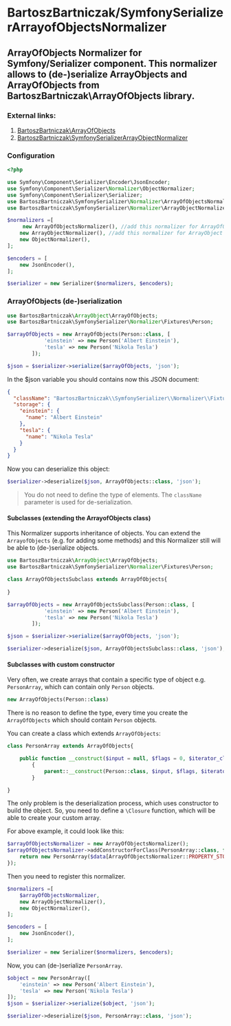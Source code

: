 BartoszBartniczak/SymfonySerializerArrayofObjectsNormalizer
===================================================
ArrayOfObjects Normalizer for Symfony/Serializer component. This normalizer allows to (de-)serialize ArrayObjects and ArrayOfObjects from BartoszBartniczak\ArrayOfObjects library.
--------------------------------------------------

### External links:
1. [BartoszBartniczak\ArrayOfObjects](https://github.com/BartoszBartniczak/ArrayOfObjects)
2. [BartoszBartniczak\SymfonySerializerArrayObjectNormalizer](https://github.com/BartoszBartniczak/SymfonySerializerArrayObjectNormalizer)

### Configuration

```php
<?php

use Symfony\Component\Serializer\Encoder\JsonEncoder;
use Symfony\Component\Serializer\Normalizer\ObjectNormalizer;
use Symfony\Component\Serializer\Serializer;
use BartoszBartniczak\SymfonySerializer\Normalizer\ArrayOfObjectsNormalizer;
use BartoszBartniczak\SymfonySerializer\Normalizer\ArrayObjectNormalizer;

$normalizers =[
     new ArrayOfObjectsNormalizer(), //add this normalizer for ArrayOfObjects (de-)serialization
    new ArrayObjectNormalizer(), //add this normalizer for ArrayObject (de-)serialization
    new ObjectNormalizer(),
];

$encoders = [
    new JsonEncoder(),
];

$serializer = new Serializer($normalizers, $encoders);
```

### ArrayOfObjects (de-)serialization

```php
use BartoszBartniczak\ArrayObject\ArrayOfObjects;
use BartoszBartniczak\SymfonySerializer\Normalizer\Fixtures\Person;

$arrayOfObjects = new ArrayOfObjects(Person::class, [
            'einstein' => new Person('Albert Einstein'),
            'tesla' => new Person('Nikola Tesla')
        ]);

$json = $serializer->serialize($arrayOfObjects, 'json');
```

In the $json variable you should contains now this JSON document:

```json
{
  "className": "BartoszBartniczak\\SymfonySerializer\\Normalizer\\Fixtures\\Person",
  "storage": {
    "einstein": {
      "name": "Albert Einstein"
    },
    "tesla": {
      "name": "Nikola Tesla"
    }
  }
}
```

Now you can deserialize this object:

```php
$serializer->deserialize($json, ArrayOfObjects::class, 'json');
```

> You do not need to define the type of elements. The `className` parameter is used for de-serialization.

#### Subclasses (extending the ArrayofObjects class)

This Normalizer supports inheritance of objects. You can extend the `ArrayofObjects` (e.g. for adding some methods) and this Normalizer still will be able to (de-)serialize objects.

```php
use BartoszBartniczak\ArrayObject\ArrayOfObjects;
use BartoszBartniczak\SymfonySerializer\Normalizer\Fixtures\Person;

class ArrayOfObjectsSubclass extends ArrayOfObjects{
    
}

$arrayOfObjects = new ArrayOfObjectsSubclass(Person::class, [
            'einstein' => new Person('Albert Einstein'),
            'tesla' => new Person('Nikola Tesla')
        ]);

$json = $serializer->serialize($arrayOfObjects, 'json');

$serializer->deserialize($json, ArrayOfObjectsSubclass::class, 'json');
```

#### Subclasses with custom constructor

Very often, we create arrays that contain a specific type of object e.g. `PersonArray`, which can contain only `Person` objects.

```php
new ArrayOfObjects(Person::class)
```

There is no reason to define the type, every time you create the `ArrayOfObjects` which should contain `Person` objects.

You can create a class which extends `ArrayOfObjects`:

```php
class PersonArray extends ArrayOfObjects{

    public function __construct($input = null, $flags = 0, $iterator_class = "ArrayIterator")
        {
            parent::__construct(Person::class, $input, $flags, $iterator_class);
        }

}
```

The only problem is the deserialization process, which uses constructor to build the object. So, you need to define a `\Closure` function, which will be able to create your custom array.

For above example, it could look like this:

```php
$arrayOfObjectsNormalizer = new ArrayOfObjectsNormalizer();
$arrayOfObjectsNormalizer->addConstructorForClass(PersonArray::class, function (array $data, string $className){
    return new PersonArray($data[ArrayOfObjectsNormalizer::PROPERTY_STORAGE]);
});
```

Then you need to register this normalizer.

```php
$normalizers =[
    $arrayOfObjectsNormalizer,
    new ArrayObjectNormalizer(),
    new ObjectNormalizer(),
];

$encoders = [
    new JsonEncoder(),
];

$serializer = new Serializer($normalizers, $encoders);
```

Now, you can (de-)serialize `PersonArray`.

```php
$object = new PersonArray([
    'einstein' => new Person('Albert Einstein'),
    'tesla' => new Person('Nikola Tesla')
]);
$json = $serializer->serialize($object, 'json');

$serializer->deserialize($json, PersonArray::class, 'json');
```




 

